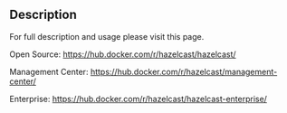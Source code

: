 
## Description

For full description and usage please visit this page.


Open Source: https://hub.docker.com/r/hazelcast/hazelcast/

Management Center: https://hub.docker.com/r/hazelcast/management-center/

Enterprise: https://hub.docker.com/r/hazelcast/hazelcast-enterprise/
